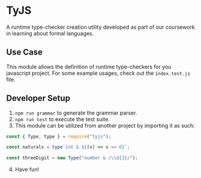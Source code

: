 # TyJS

A runtime type-checker creation utility developed as part of our coursework in
learning about formal languages.

## Use Case

This module allows the definition of runtime type-checkers for you javascript
project.
For some example usages, check out the `index.test.js` file.

## Developer Setup

1. `npm run grammar` to generate the grammar parser.
2. `npm run test` to execute the test suite.
3. This module can be utilized from another project by importing it as such:

```javascript
const { Type, type } = require("tyjs");

const naturals = type`int & ${(v) => v >= 0}`;

const threeDigit = new Type("number & /\\d{3}/");
```

4. Have fun!
